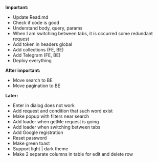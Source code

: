 **Important:**
- Update Read.md
- Check if code is good
- Understand body, query, params
- When I am switching between tabs, it is occurred some redundant request
- Add token in headers global
- Add collections (FE, BE)
- Add Telegram (FE, BE)
- Deploy everything

**After important:**
- Move search to BE
- Move pagination to BE

**Later:**
- Enter in dialog does not work
- Add request and condition that such word exist
- Make popup with filters near search
- Add loader when getMe request is going
- Add loader when switching between tabs
- Add Google registration
- Reset password
- Make green toast
- Support light | dark theme
- Make 2 separate columns in table for edit and delete row